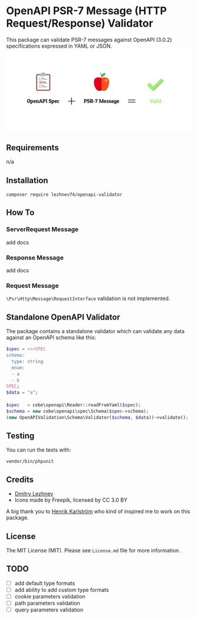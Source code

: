 # OpenAPI PSR-7 Message (HTTP Request/Response) Validator

This package can validate PSR-7 messages against OpenAPI (3.0.2) specifications 
expressed in YAML or JSON.
![](image.jpg)

## Requirements
n/a

## Installation
```
composer require lezhnev74/openapi-validator
```

## How To
### ServerRequest Message
add docs
### Response Message
add docs
### Request Message
`\Psr\Http\Message\RequestInterface` validation is not implemented. 

## Standalone OpenAPI Validator
The package contains a standalone validator which can validate any data 
against an OpenAPI schema like this:
```php
$spec = <<<SPEC
schema:
  type: string
  enum:
  - a
  - b
SPEC;
$data = "a";

$spec   = cebe\openapi\Reader::readFromYaml($spec);
$schema = new cebe\openapi\spec\Schema($spec->schema);
(new OpenAPIValidation\Schema\Validator($schema, $data))->validate();
```

## Testing
You can run the tests with:

```
vendor/bin/phpunit
```

## Credits
- [Dmitry Lezhnev](https://github.com/lezhnev74)
- Icons made by Freepik, licensed by CC 3.0 BY

A big thank you to [Henrik Karlström](https://github.com/hkarlstrom) who kind
 of inspired me to work on this package.
 
## License
The MIT License (MIT). Please see `License.md` file for more information.

## TODO
- [ ] add default type formats
- [ ] add ability to add custom type formats
- [ ] cookie parameters validation
- [ ] path parameters validation
- [ ] query parameters validation